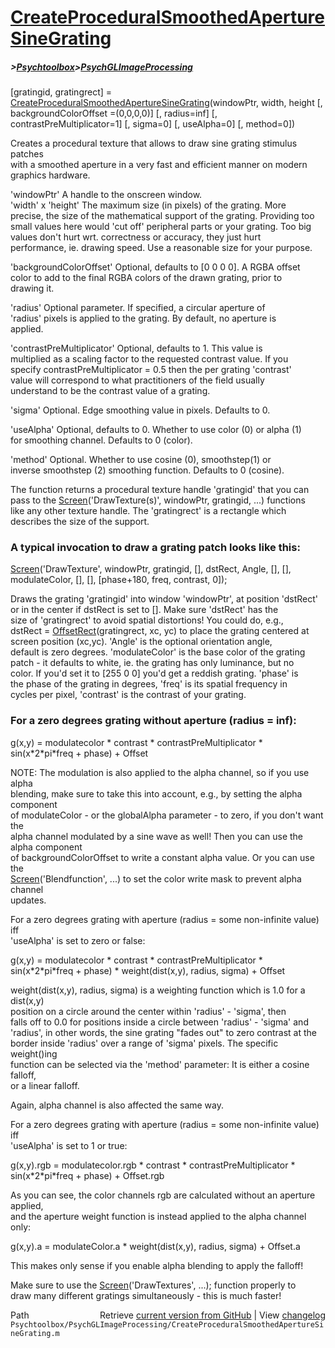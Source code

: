 # [CreateProceduralSmoothedApertureSineGrating](CreateProceduralSmoothedApertureSineGrating)
##### >[Psychtoolbox](Psychtoolbox)>[PsychGLImageProcessing](PsychGLImageProcessing)

[gratingid, gratingrect] = [CreateProceduralSmoothedApertureSineGrating](CreateProceduralSmoothedApertureSineGrating)(windowPtr, width, height [, backgroundColorOffset =(0,0,0,0)] [, radius=inf] [, contrastPreMultiplicator=1] [, sigma=0] [, useAlpha=0] [, method=0])  
  
Creates a procedural texture that allows to draw sine grating stimulus patches  
with a smoothed aperture in a very fast and efficient manner on modern   
graphics hardware.  
  
'windowPtr' A handle to the onscreen window.  
'width' x 'height' The maximum size (in pixels) of the grating. More  
precise, the size of the mathematical support of the grating. Providing too  
small values here would 'cut off' peripheral parts or your grating. Too big  
values don't hurt wrt. correctness or accuracy, they just hurt  
performance, ie. drawing speed. Use a reasonable size for your purpose.  
  
'backgroundColorOffset' Optional, defaults to [0 0 0 0]. A RGBA offset  
color to add to the final RGBA colors of the drawn grating, prior to  
drawing it.  
  
'radius' Optional parameter. If specified, a circular aperture of  
'radius' pixels is applied to the grating. By default, no aperture is  
applied.  
  
'contrastPreMultiplicator' Optional, defaults to 1. This value is  
multiplied as a scaling factor to the requested contrast value. If you  
specify contrastPreMultiplicator = 0.5 then the per grating 'contrast'  
value will correspond to what practitioners of the field usually  
understand to be the contrast value of a grating.  
  
'sigma' Optional. Edge smoothing value in pixels. Defaults to 0.  
  
'useAlpha' Optional, defaults to 0. Whether to use color (0) or alpha (1)  
 for smoothing channel. Defaults to 0 (color).  
  
'method' Optional. Whether to use cosine (0), smoothstep(1) or   
 inverse smoothstep (2) smoothing function. Defaults to 0 (cosine).  
  
The function returns a procedural texture handle 'gratingid' that you can  
pass to the [Screen](Screen)('DrawTexture(s)', windowPtr, gratingid, ...) functions  
like any other texture handle. The 'gratingrect' is a rectangle which  
describes the size of the support.  
  
### A typical invocation to draw a grating patch looks like this:  
  
[Screen](Screen)('DrawTexture', windowPtr, gratingid, [], dstRect, Angle, [], [],  
modulateColor, [], [], [phase+180, freq, contrast, 0]);  
  
Draws the grating 'gratingid' into window 'windowPtr', at position 'dstRect'  
or in the center if dstRect is set to []. Make sure 'dstRect' has the  
size of 'gratingrect' to avoid spatial distortions! You could do, e.g.,  
dstRect = [OffsetRect](OffsetRect)(gratingrect, xc, yc) to place the grating centered at  
screen position (xc,yc). 'Angle' is the optional orientation angle,  
default is zero degrees. 'modulateColor' is the base color of the grating  
patch - it defaults to white, ie. the grating has only luminance, but no  
color. If you'd set it to [255 0 0] you'd get a reddish grating. 'phase' is  
the phase of the grating in degrees, 'freq' is its spatial frequency in  
cycles per pixel, 'contrast' is the contrast of your grating.  
  
### For a zero degrees grating without aperture (radius = inf):  
  
g(x,y) = modulatecolor \* contrast \* contrastPreMultiplicator \* sin(x\*2\*pi\*freq + phase) + Offset  
  
NOTE: The modulation is also applied to the alpha channel, so if you use alpha  
blending, make sure to take this into account, e.g., by setting the alpha component  
of modulateColor - or the globalAlpha parameter - to zero, if you don't want the  
alpha channel modulated by a sine wave as well! Then you can use the alpha component  
of backgroundColorOffset to write a constant alpha value. Or you can use the  
[Screen](Screen)('Blendfunction', ...) to set the color write mask to prevent alpha channel  
updates.  
  
For a zero degrees grating with aperture (radius = some non-infinite value) iff  
'useAlpha' is set to zero or false:  
  
g(x,y) = modulatecolor \* contrast \* contrastPreMultiplicator \* sin(x\*2\*pi\*freq + phase) \* weight(dist(x,y), radius, sigma) + Offset  
  
weight(dist(x,y), radius, sigma) is a weighting function which is 1.0 for a dist(x,y)  
position on a circle around the center within 'radius' - 'sigma', then  
falls off to 0.0 for positions inside a circle between 'radius' - 'sigma' and  
'radius', in other words, the sine grating "fades out" to zero contrast at the  
border inside 'radius' over a range of 'sigma' pixels. The specific weight()ing  
function can be selected via the 'method' parameter: It is either a cosine falloff,  
or a linear falloff.  
  
Again, alpha channel is also affected the same way.  
  
For a zero degrees grating with aperture (radius = some non-infinite value) iff  
'useAlpha' is set to 1 or true:  
  
g(x,y).rgb = modulatecolor.rgb \* contrast \* contrastPreMultiplicator \* sin(x\*2\*pi\*freq + phase) + Offset.rgb  
  
As you can see, the color channels rgb are calculated without an aperture applied,  
and the aperture weight function is instead applied to the alpha channel only:  
  
g(x,y).a = modulateColor.a \* weight(dist(x,y), radius, sigma) + Offset.a  
  
This makes only sense if you enable alpha blending to apply the falloff!  
  
  
Make sure to use the [Screen](Screen)('DrawTextures', ...); function properly to  
draw many different gratings simultaneously - this is much faster!  
  




<div class="code_header" style="text-align:right;">
  <span style="float:left;">Path&nbsp;&nbsp;</span> <span class="counter">Retrieve <a href=
  "https://raw.github.com/Psychtoolbox-3/Psychtoolbox-3/beta/Psychtoolbox/PsychGLImageProcessing/CreateProceduralSmoothedApertureSineGrating.m">current version from GitHub</a> | View <a href=
  "https://github.com/Psychtoolbox-3/Psychtoolbox-3/commits/beta/Psychtoolbox/PsychGLImageProcessing/CreateProceduralSmoothedApertureSineGrating.m">changelog</a></span>
</div>
<div class="code">
  <code>Psychtoolbox/PsychGLImageProcessing/CreateProceduralSmoothedApertureSineGrating.m</code>
</div>

